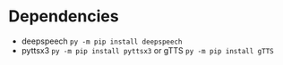 # Dependencies

* deepspeech ```py -m pip install deepspeech```
* pyttsx3 ```py -m pip install pyttsx3``` or gTTS ```py -m pip install gTTS```
